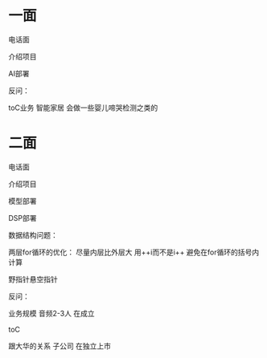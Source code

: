# 一面
电话面

介绍项目

AI部署

反问：

toC业务 智能家居  会做一些婴儿啼哭检测之类的

# 二面

电话面

介绍项目

模型部署

DSP部署

数据结构问题：

两层for循环的优化：  尽量内层比外层大 用++i而不是i++ 避免在for循环的括号内计算

野指针悬空指针

反问：

业务规模 音频2-3人 在成立

toC 

跟大华的关系 子公司 在独立上市